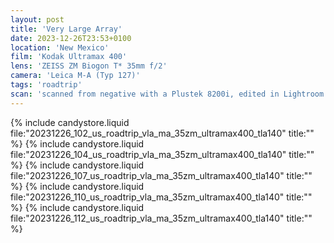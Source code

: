 ```yaml
---
layout: post
title: 'Very Large Array'
date: 2023-12-26T23:53+0100
location: 'New Mexico'
film: 'Kodak Ultramax 400'
lens: 'ZEISS ZM Biogon T* 35mm f/2'
camera: 'Leica M-A (Typ 127)'
tags: 'roadtrip'
scan: 'scanned from negative with a Plustek 8200i, edited in Lightroom'
---
```


{% include candystore.liquid file:"20231226_102_us_roadtrip_vla_ma_35zm_ultramax400_tla140" title:"" %}
{% include candystore.liquid file:"20231226_104_us_roadtrip_vla_ma_35zm_ultramax400_tla140" title:"" %}
{% include candystore.liquid file:"20231226_107_us_roadtrip_vla_ma_35zm_ultramax400_tla140" title:"" %}
{% include candystore.liquid file:"20231226_110_us_roadtrip_vla_ma_35zm_ultramax400_tla140" title:"" %}
{% include candystore.liquid file:"20231226_112_us_roadtrip_vla_ma_35zm_ultramax400_tla140" title:"" %}